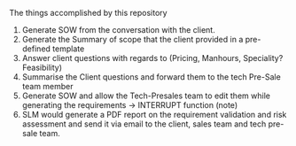 The things accomplished by this repository

1. Generate SOW from the conversation with the client.
2. Generate the Summary of scope that the client provided in a pre-defined template
3. Answer client questions with regards to (Pricing, Manhours, Speciality? Feasibility)
4. Summarise the Client questions and forward them to the tech Pre-Sale team member
5. Generate SOW and allow the Tech-Presales team to edit them while generating the requirements -> INTERRUPT function (note) 
6. SLM would generate a PDF report on the requirement validation and risk assessment and send it via email to the client, sales team and tech pre-sale team.